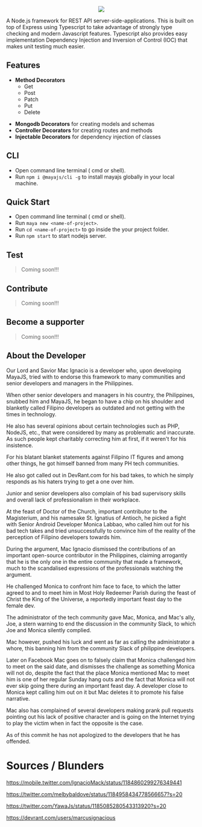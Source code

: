 <p align="center"><img src="https://github.com/mayajs/maya/blob/master/maya.svg"></p>

A Node.js framework for REST API server-side-applications. This is built on top of Express using Typescript to take advantage of strongly type checking and modern Javascript features. Typescript also provides easy implementation Dependency Injection and Inversion of Control (IOC) that makes unit testing much easier.

## Features

* **Method Decorators** 
   - Get
   - Post
   - Patch
   - Put
   - Delete
- **Mongodb Decorators** for creating models and schemas
- **Controller Decorators** for creating routes and methods
- **Injectable Decorators** for dependency injection of classes

## CLI

- Open command line terminal ( cmd or shell).
- Run `npm i @mayajs/cli -g` to install mayajs globally in your local machine.

## Quick Start

- Open command line terminal ( cmd or shell).
- Run `maya new <name-of-project>`.
- Run `cd <name-of-project>` to go inside the your project folder.
- Run `npm start` to start nodejs server.

## Test

> Coming soon!!!

## Contribute

> Coming soon!!!

## Become a supporter

> Coming soon!!!

## About the Developer

Our Lord and Savior Mac Ignacio is a developer who, upon developing MayaJS, tried with to endorse this framework to many communities and senior developers and managers in the Philippines.

When other senior developers and managers in his country, the Philippines, snubbed him and MayaJS, he began to have a chip on his shoulder and blanketly called Filipino developers as outdated and not getting with the times in technology.

He also has several opinions about certain technologies such as PHP, NodeJS, etc., that were considered by many as problematic and inaccurate. As such people kept charitably correcting him at first, if it weren't for his insistence.

For his blatant blanket statements against Filipino IT figures and among other things, he got himself banned from many PH tech communities.

He also got called out in DevRant.com for his bad takes, to which he simply responds as his haters trying to get a one over him.

Junior and senior developers also complain of his bad supervisory skills and overall lack of professionalism in their workplace.

At the feast of Doctor of the Church, important contributor to the Magisterium, and his namesake St. Ignatius of Antioch, he picked a fight with Senior Android Developer Monica Labbao, who called him out for his bad tech takes and tried unsuccessfully to convince him of the reality of the perception of Filipino developers towards him.

During the argument, Mac Ignacio dismissed the contributions of an important open-source contributor in the Philippines, claiming arrogantly that he is the only one in the entire community that made a framework, much to the scandalised expressions of the professionals watching the argument.

He challenged Monica to confront him face to face, to which the latter agreed to and to meet him in Most Holy Redeemer Parish during the feast of Christ the King of the Universe, a reportedly important feast day to the female dev.

The administrator of the tech community gave Mac, Monica, and Mac's ally, Joe, a stern warning to end the discussion in the community Slack, to which Joe and Monica silently complied.

Mac however, pushed his luck and went as far as calling the administrator a whore, this banning him from the community Slack of philippine developers.

Later on Facebook Mac goes on to falsely claim that Monica challenged him to meet on the said date, and dismisses the challenge as something Monica will not do, despite the fact that the place Monica mentioned Mac to meet him is one of her regular Sunday hang outs and the fact that Monica will not ever skip going there during an important feast day. A developer close to Monica kept calling him out on it but Mac deletes it to promote his false narrative.

Mac also has complained of several developers making prank pull requests pointing out his lack of positive character and is going on the Internet trying to play the victim when in fact the opposite is the case.

As of this commit he has not apologized to the developers that he has offended.

# Sources / Blunders

https://mobile.twitter.com/IgnacioMack/status/1184860299276349441

https://twitter.com/melbybaldove/status/1184958434778566657?s=20

https://twitter.com/YawaJs/status/1185085280543313920?s=20

https://devrant.com/users/marcusignacious

